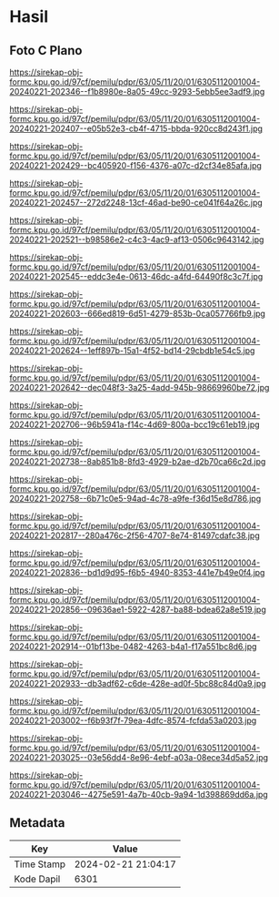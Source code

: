 # Hasil

## Foto C Plano

https://sirekap-obj-formc.kpu.go.id/97cf/pemilu/pdpr/63/05/11/20/01/6305112001004-20240221-202346--f1b8980e-8a05-49cc-9293-5ebb5ee3adf9.jpg

https://sirekap-obj-formc.kpu.go.id/97cf/pemilu/pdpr/63/05/11/20/01/6305112001004-20240221-202407--e05b52e3-cb4f-4715-bbda-920cc8d243f1.jpg

https://sirekap-obj-formc.kpu.go.id/97cf/pemilu/pdpr/63/05/11/20/01/6305112001004-20240221-202429--bc405920-f156-4376-a07c-d2cf34e85afa.jpg

https://sirekap-obj-formc.kpu.go.id/97cf/pemilu/pdpr/63/05/11/20/01/6305112001004-20240221-202457--272d2248-13cf-46ad-be90-ce041f64a26c.jpg

https://sirekap-obj-formc.kpu.go.id/97cf/pemilu/pdpr/63/05/11/20/01/6305112001004-20240221-202521--b98586e2-c4c3-4ac9-af13-0506c9643142.jpg

https://sirekap-obj-formc.kpu.go.id/97cf/pemilu/pdpr/63/05/11/20/01/6305112001004-20240221-202545--eddc3e4e-0613-46dc-a4fd-64490f8c3c7f.jpg

https://sirekap-obj-formc.kpu.go.id/97cf/pemilu/pdpr/63/05/11/20/01/6305112001004-20240221-202603--666ed819-6d51-4279-853b-0ca057766fb9.jpg

https://sirekap-obj-formc.kpu.go.id/97cf/pemilu/pdpr/63/05/11/20/01/6305112001004-20240221-202624--1eff897b-15a1-4f52-bd14-29cbdb1e54c5.jpg

https://sirekap-obj-formc.kpu.go.id/97cf/pemilu/pdpr/63/05/11/20/01/6305112001004-20240221-202642--dec048f3-3a25-4add-945b-98669960be72.jpg

https://sirekap-obj-formc.kpu.go.id/97cf/pemilu/pdpr/63/05/11/20/01/6305112001004-20240221-202706--96b5941a-f14c-4d69-800a-bcc19c61eb19.jpg

https://sirekap-obj-formc.kpu.go.id/97cf/pemilu/pdpr/63/05/11/20/01/6305112001004-20240221-202738--8ab851b8-8fd3-4929-b2ae-d2b70ca66c2d.jpg

https://sirekap-obj-formc.kpu.go.id/97cf/pemilu/pdpr/63/05/11/20/01/6305112001004-20240221-202758--6b71c0e5-94ad-4c78-a9fe-f36d15e8d786.jpg

https://sirekap-obj-formc.kpu.go.id/97cf/pemilu/pdpr/63/05/11/20/01/6305112001004-20240221-202817--280a476c-2f56-4707-8e74-81497cdafc38.jpg

https://sirekap-obj-formc.kpu.go.id/97cf/pemilu/pdpr/63/05/11/20/01/6305112001004-20240221-202836--bd1d9d95-f6b5-4940-8353-441e7b49e0f4.jpg

https://sirekap-obj-formc.kpu.go.id/97cf/pemilu/pdpr/63/05/11/20/01/6305112001004-20240221-202856--09636ae1-5922-4287-ba88-bdea62a8e519.jpg

https://sirekap-obj-formc.kpu.go.id/97cf/pemilu/pdpr/63/05/11/20/01/6305112001004-20240221-202914--01bf13be-0482-4263-b4a1-f17a551bc8d6.jpg

https://sirekap-obj-formc.kpu.go.id/97cf/pemilu/pdpr/63/05/11/20/01/6305112001004-20240221-202933--db3adf62-c6de-428e-ad0f-5bc88c84d0a9.jpg

https://sirekap-obj-formc.kpu.go.id/97cf/pemilu/pdpr/63/05/11/20/01/6305112001004-20240221-203002--f6b93f7f-79ea-4dfc-8574-fcfda53a0203.jpg

https://sirekap-obj-formc.kpu.go.id/97cf/pemilu/pdpr/63/05/11/20/01/6305112001004-20240221-203025--03e56dd4-8e96-4ebf-a03a-08ece34d5a52.jpg

https://sirekap-obj-formc.kpu.go.id/97cf/pemilu/pdpr/63/05/11/20/01/6305112001004-20240221-203046--4275e591-4a7b-40cb-9a94-1d398869dd6a.jpg


## Metadata

| Key        | Value               |
| ---------- | ------------------- |
| Time Stamp | 2024-02-21 21:04:17 |
| Kode Dapil | 6301                |



